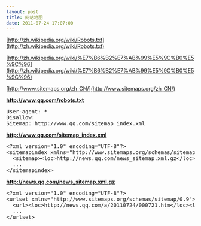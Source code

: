 ```yaml
---
layout: post
title: 网站地图
date: 2011-07-24 17:07:00
---
```

[http://zh.wikipedia.org/wiki/Robots.txt](http://zh.wikipedia.org/wiki/Robots.txt)

[http://zh.wikipedia.org/wiki/%E7%B6%B2%E7%AB%99%E5%9C%B0%E5%9C%96](http://zh.wikipedia.org/wiki/%E7%B6%B2%E7%AB%99%E5%9C%B0%E5%9C%96)

[http://www.sitemaps.org/zh_CN/](http://www.sitemaps.org/zh_CN/)

**http://www.qq.com/robots.txt**

<div class="cnblogs_Highlighter">
<pre class="brush:html;gutter:true;">User-agent: *
Disallow:  
Sitemap: http://www.qq.com/sitemap_index.xml
</pre>
</div>

**http://www.qq.com/sitemap_index.xml**

<div class="cnblogs_Highlighter">
<pre class="brush:html;gutter:true;">&lt;?xml version="1.0" encoding="UTF-8"?&gt;
&lt;sitemapindex xmlns="http://www.sitemaps.org/schemas/sitemap/0.9"&gt;
  &lt;sitemap&gt;&lt;loc&gt;http://news.qq.com/news_sitemap.xml.gz&lt;/loc&gt;&lt;lastmod&gt;2011-07-24&lt;/lastmod&gt;&lt;/sitemap&gt;
  ...
&lt;/sitemapindex&gt;
</pre>
</div>

**http://news.qq.com/news_sitemap.xml.gz**

<div class="cnblogs_Highlighter">
<pre class="brush:html;gutter:true;">&lt;?xml version="1.0" encoding="UTF-8"?&gt;
&lt;urlset xmlns="http://www.sitemaps.org/schemas/sitemap/0.9"&gt;
  &lt;url&gt;&lt;loc&gt;http://news.qq.com/a/20110724/000721.htm&lt;/loc&gt;&lt;lastmod&gt;2011-07-24T12:08:38+08:00&lt;/lastmod&gt;&lt;changefreq&gt;daily&lt;/changefreq&gt;&lt;priority&gt;0.8&lt;/priority&gt;&lt;/url&gt;
  ...
&lt;/urlset&gt;
</pre>
</div>

　